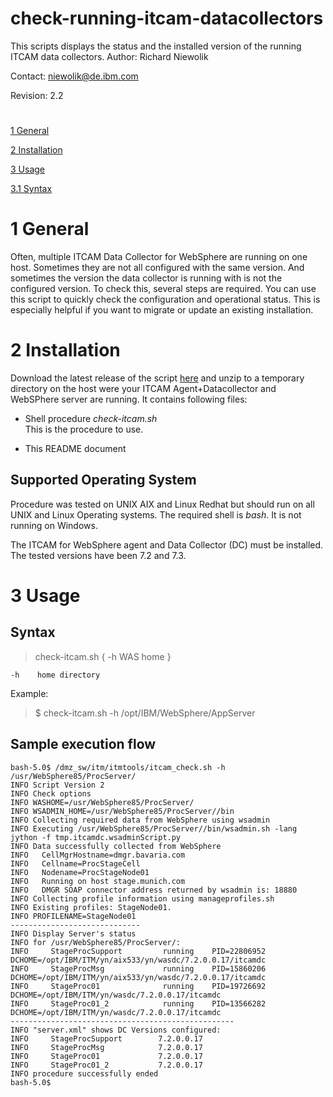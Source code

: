 # check-running-itcam-datacollectors
This scripts displays the status and the installed version of the running ITCAM data collectors. 
Author: Richard Niewolik

Contact: niewolik@de.ibm.com

Revision: 2.2

#

[1 General](#1-general)

[2 Installation](#2-installation)

[3 Usage](#3-usage)

[3.1 Syntax](#syntax)


#

1 General
=========

Often, multiple ITCAM Data Collector for WebSphere are running on one host. Sometimes they are not all configured with the same version. And sometimes the version the data collector is running with is not the configured version. To check this, several steps are required. You can use this script to quickly check the configuration and operational status. This is especially helpful if you want to migrate or update an existing installation.

 
2 Installation
==============

Download the latest release of the script [here](https://github.com/ricniew/check-running-itcam-datacollectors/releases) and unzip to a temporary directory on the host were your ITCAM Agent\+Datacollector and WebSPhere server are running. It contains following files:

-   Shell procedure *check-itcam.sh*\
    This is the procedure to use.

-   This README document

Supported Operating System
--------------------------

Procedure was tested on UNIX AIX and Linux Redhat but should run on all
UNIX and Linux Operating systems. The required shell is *bash*. It is
not running on Windows.

The ITCAM for WebSphere agent and Data Collector (DC) must be installed.
The tested versions have been 7.2 and 7.3.


3 Usage
=======

Syntax
------

> check-itcam.sh { -h WAS home }

    -h    home directory

Example:
> $ check-itcam.sh  -h /opt/IBM/WebSphere/AppServer
          
Sample execution flow
----------------------

    bash-5.0$ /dmz_sw/itm/itmtools/itcam_check.sh -h /usr/WebSphere85/ProcServer/
    INFO Script Version 2
    INFO Check options
    INFO WASHOME=/usr/WebSphere85/ProcServer/
    INFO WSADMIN_HOME=/usr/WebSphere85/ProcServer//bin
    INFO Collecting required data from WebSphere using wsadmin
    INFO Executing /usr/WebSphere85/ProcServer//bin/wsadmin.sh -lang jython -f tmp.itcamdc.wsadminScript.py
    INFO Data successfully collected from WebSphere
    INFO   CellMgrHostname=dmgr.bavaria.com
    INFO   Cellname=ProcStageCell
    INFO   Nodename=ProcStageNode01
    INFO   Running on host stage.munich.com
    INFO   DMGR SOAP connector address returned by wsadmin is: 18880
    INFO Collecting profile information using manageprofiles.sh
    INFO Existing profiles: StageNode01.
    INFO PROFILENAME=StageNode01
    -----------------------------
    INFO Display Server's status
    INFO for /usr/WebSphere85/ProcServer/:
    INFO     StageProcSupport         running    PID=22806952 DCHOME=/opt/IBM/ITM/yn/aix533/yn/wasdc/7.2.0.0.17/itcamdc
    INFO     StageProcMsg             running    PID=15860206 DCHOME=/opt/IBM/ITM/yn/aix533/yn/wasdc/7.2.0.0.17/itcamdc
    INFO     StageProc01              running    PID=19726692 DCHOME=/opt/IBM/ITM/yn/wasdc/7.2.0.0.17/itcamdc
    INFO     StageProc01_2            running    PID=13566282 DCHOME=/opt/IBM/ITM/yn/wasdc/7.2.0.0.17/itcamdc
    --------------------------------------------------
    INFO "server.xml" shows DC Versions configured:
    INFO     StageProcSupport        7.2.0.0.17
    INFO     StageProcMsg            7.2.0.0.17
    INFO     StageProc01             7.2.0.0.17
    INFO     StageProc01_2           7.2.0.0.17
    INFO procedure successfully ended
    bash-5.0$

